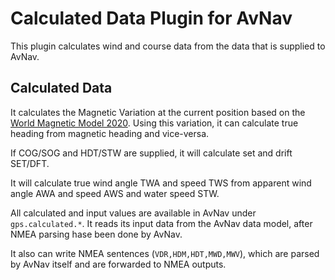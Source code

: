 # Calculated Data Plugin for AvNav

This plugin calculates wind and course data from the data that is supplied to AvNav.

## Calculated Data

It calculates the Magnetic Variation at the current position based on the [World Magnetic Model 2020](https://www.ngdc.noaa.gov/).
Using this variation, it can calculate true heading from magnetic heading and vice-versa.

If COG/SOG and HDT/STW are supplied, it will calculate set and drift SET/DFT.

It will calculate true wind angle TWA and speed TWS from apparent wind angle AWA and speed AWS and water speed STW.

All calculated and input values are available in AvNav under `gps.calculated.*`. It reads its input data from the AvNav data model, after NMEA parsing hase been done by AvNav.

It also can write NMEA sentences (`VDR,HDM,HDT,MWD,MWV`), which are parsed by AvNav itself and are forwarded to NMEA outputs. 
